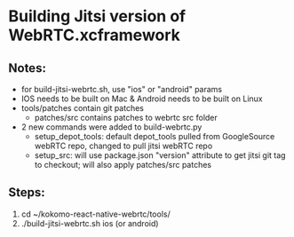 # Building Jitsi version of WebRTC.xcframework

## Notes:
- for build-jitsi-webrtc.sh, use "ios" or "android" params
- IOS needs to be built on Mac & Android needs to be built on Linux
- tools/patches contain git patches
	- patches/src contains patches to webrtc src folder
- 2 new commands were added to build-webrtc.py
	- setup_depot_tools: default depot_tools pulled from GoogleSource webRTC repo, changed to pull jitsi webRTC repo 
	- setup_src: will use package.json "version" attribute to get jitsi git tag to checkout; will also apply patches/src patches

## Steps:
1.	cd ~/kokomo-react-native-webrtc/tools/
2.	./build-jitsi-webrtc.sh ios (or android)
